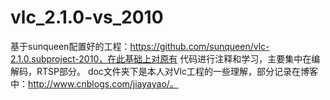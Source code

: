 # vlc_2.1.0-vs_2010
基于sunqueen配置好的工程：https://github.com/sunqueen/vlc-2.1.0.subproject-2010，在此基础上对原有
代码进行注释和学习，主要集中在编解码，RTSP部分。
doc文件夹下是本人对Vlc工程的一些理解，部分记录在博客中：http://www.cnblogs.com/jiayayao/。